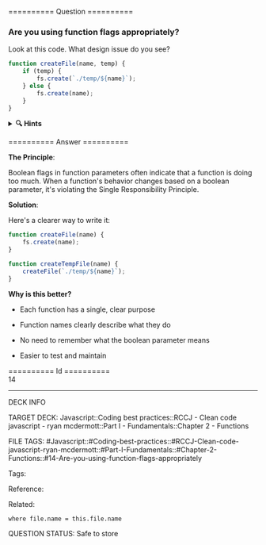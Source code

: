 ========== Question ==========  

### Are you using function flags appropriately?

Look at this code. What design issue do you see?

```javascript
function createFile(name, temp) {
    if (temp) {
        fs.create(`./temp/${name}`);
    } else {
        fs.create(name);
    }
}
```

<details><summary><b>🔍 Hints</b></summary>

<b>Think about</b>:

-   What does the boolean parameter tell you about the function's responsibilities?

-   Is this function doing more than one thing?

-   How could we make the function's purpose clearer?

</details>  

========== Answer ==========  

**The Principle**:

Boolean flags in function parameters often indicate that a function is doing too much. When a function's behavior changes based on a boolean parameter, it's violating the Single Responsibility Principle.

**Solution**:

Here's a clearer way to write it:

```javascript
function createFile(name) {
    fs.create(name);
}

function createTempFile(name) {
    createFile(`./temp/${name}`);
}
```

**Why is this better?**

-   Each function has a single, clear purpose

-   Function names clearly describe what they do

-   No need to remember what the boolean parameter means

-   Easier to test and maintain

========== Id ==========  
14

---

DECK INFO

TARGET DECK: Javascript::Coding best practices::RCCJ - Clean code javascript - ryan mcdermott::Part I - Fundamentals::Chapter 2 - Functions

FILE TAGS: #Javascript::#Coding-best-practices::#RCCJ-Clean-code-javascript-ryan-mcdermott::#Part-I-Fundamentals::#Chapter-2-Functions::#14-Are-you-using-function-flags-appropriately

Tags:

Reference:

Related:

```dataview
where file.name = this.file.name
```

QUESTION STATUS: Safe to store
